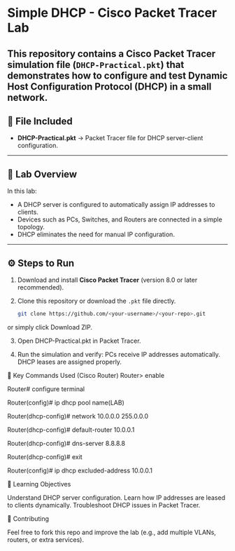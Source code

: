 # Simple DHCP - Cisco Packet Tracer Lab
This repository contains a Cisco Packet Tracer simulation file (`DHCP-Practical.pkt`) that demonstrates how to configure and test **Dynamic Host Configuration Protocol (DHCP)** in a small network.
---
## 📂 File Included
- **DHCP-Practical.pkt** → Packet Tracer file for DHCP server-client configuration.
---
## 📝 Lab Overview
In this lab:
- A DHCP server is configured to automatically assign IP addresses to clients.
- Devices such as PCs, Switches, and Routers are connected in a simple topology.
- DHCP eliminates the need for manual IP configuration.
---
## ⚙️ Steps to Run
1. Download and install **Cisco Packet Tracer** (version 8.0 or later recommended).

2. Clone this repository or download the `.pkt` file directly.
   ```bash
   git clone https://github.com/<your-username>/<your-repo>.git
or simply click Download ZIP.

3. Open DHCP-Practical.pkt in Packet Tracer.

4. Run the simulation and verify:
PCs receive IP addresses automatically.
DHCP leases are assigned properly.

🔧 Key Commands Used (Cisco Router)
Router> enable

Router# configure terminal

Router(config)# ip dhcp pool name(LAB) 

Router(dhcp-config)# network 10.0.0.0 255.0.0.0

Router(dhcp-config)# default-router 10.0.0.1

Router(dhcp-config)# dns-server 8.8.8.8

Router(dhcp-config)# exit

Router(config)# ip dhcp excluded-address 10.0.0.1

📖 Learning Objectives

Understand DHCP server configuration.
Learn how IP addresses are leased to clients dynamically.
Troubleshoot DHCP issues in Packet Tracer.

🤝 Contributing

Feel free to fork this repo and improve the lab (e.g., add multiple VLANs, routers, or extra services).
